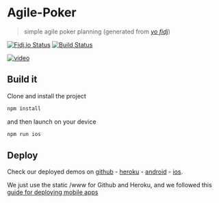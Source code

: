 # Agile-Poker

> simple agile poker planning (generated from [*yo fidj*](https://github.com/ofidj/generator-fidj))

[![Fidj.io Status][fidj-image]][fidj-url]
[![Build Status][travis-image]][travis-url]

[![video][youtube-img]][youtube-video]

## Build it

Clone and install the project

```bash
npm install
```

and then launch on your device

```bash
npm run ios
```

## Deploy

Check our deployed demos on
[github](https://ofidj.github.io/agile-pokr/www/) -
[heroku](https://agile-pokr.herokuapp.com/) -
[android](https://play.google.com/store/apps/details?id=io.miapp.agilepoker) -
[ios](https://itunes.apple.com/fr/app/agile-pokr/id1358118408?mt=8).

We just use the static /www for Github and Heroku, and we followed this [guide for deploying mobile apps](https://ionicframework.com/docs/intro/deploying/)

[fidj-image]: https://fidj.ovh/_/agile-pokr/badges/github.svg
[fidj-url]: https://fidj.ovh/_/agile-pokr
[youtube-img]: http://img.youtube.com/vi/0FbnCWWg_NY/0.jpg
[youtube-video]: https://www.youtube.com/embed/0FbnCWWg_NY?autoplay=true
[travis-image]: https://travis-ci.org/ofidj/agile-pokr.svg?branch=master
[travis-url]: https://travis-ci.org/ofidj/agile-pokr
